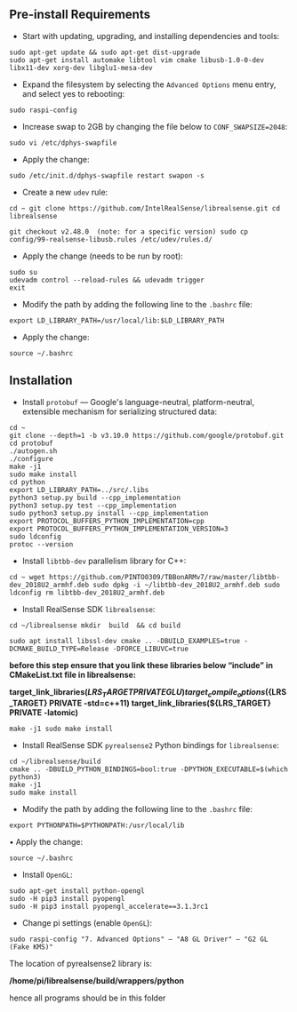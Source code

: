 ## Pre-install Requirements

- Start with updating, upgrading, and installing dependencies and tools:

```
sudo apt-get update && sudo apt-get dist-upgrade
sudo apt-get install automake libtool vim cmake libusb-1.0-0-dev libx11-dev xorg-dev libglu1-mesa-dev

```

- Expand the filesystem by selecting the `Advanced Options` menu entry, and select yes to rebooting:

```
sudo raspi-config

```

- Increase swap to 2GB by changing the file below to `CONF_SWAPSIZE=2048`:

```
sudo vi /etc/dphys-swapfile

```

- Apply the change:

`sudo /etc/init.d/dphys-swapfile restart swapon -s`

- Create a new `udev` rule:

`cd ~
git clone https://github.com/IntelRealSense/librealsense.git
cd librealsense`

 `git checkout v2.48.0  (note: for a specific version)
sudo cp config/99-realsense-libusb.rules /etc/udev/rules.d/`

- Apply the change (needs to be run by root):

```
sudo su
udevadm control --reload-rules && udevadm trigger
exit

```

- Modify the path by adding the following line to the `.bashrc` file:

```
export LD_LIBRARY_PATH=/usr/local/lib:$LD_LIBRARY_PATH

```

- Apply the change:

`source ~/.bashrc`

## Installation

- Install `protobuf` — Google's language-neutral, platform-neutral, extensible mechanism for serializing structured data:

```
cd ~
git clone --depth=1 -b v3.10.0 https://github.com/google/protobuf.git
cd protobuf
./autogen.sh
./configure
make -j1
sudo make install
cd python
export LD_LIBRARY_PATH=../src/.libs
python3 setup.py build --cpp_implementation
python3 setup.py test --cpp_implementation
sudo python3 setup.py install --cpp_implementation
export PROTOCOL_BUFFERS_PYTHON_IMPLEMENTATION=cpp
export PROTOCOL_BUFFERS_PYTHON_IMPLEMENTATION_VERSION=3
sudo ldconfig
protoc --version

```

- Install `libtbb-dev` parallelism library for C++:

`cd ~
wget https://github.com/PINTO0309/TBBonARMv7/raw/master/libtbb-dev_2018U2_armhf.deb
sudo dpkg -i ~/libtbb-dev_2018U2_armhf.deb
sudo ldconfig
rm libtbb-dev_2018U2_armhf.deb`

- Install RealSense SDK `librealsense`:

`cd ~/librealsense
mkdir  build  && cd build` 

`sudo apt install libssl-dev
cmake .. -DBUILD_EXAMPLES=true -DCMAKE_BUILD_TYPE=Release -DFORCE_LIBUVC=true`  

**before this step ensure that you link these libraries below “include” in CMakeList.txt file in librealsense:** 

**target_link_libraries(${LRS_TARGET} PRIVATE GLU)
target_compile_options(${LRS_TARGET} PRIVATE -std=c++11)
target_link_libraries(${LRS_TARGET} PRIVATE -latomic)**

`make -j1
sudo make install`

- Install RealSense SDK `pyrealsense2` Python bindings for `librealsense`:

```
cd ~/librealsense/build
cmake .. -DBUILD_PYTHON_BINDINGS=bool:true -DPYTHON_EXECUTABLE=$(which python3)
make -j1
sudo make install

```

- Modify the path by adding the following line to the `.bashrc` file:

`export PYTHONPATH=$PYTHONPATH:/usr/local/lib`  

• Apply the change:

```
source ~/.bashrc

```

- Install `OpenGL`:

```
sudo apt-get install python-opengl
sudo -H pip3 install pyopengl
sudo -H pip3 install pyopengl_accelerate==3.1.3rc1

```

- Change pi settings (enable `OpenGL`):

`sudo raspi-config
"7. Advanced Options" – "A8 GL Driver" – "G2 GL (Fake KMS)"`

The location of pyrealsense2 library is:

**/home/pi/librealsense/build/wrappers/python**

hence all programs should be in this folder
